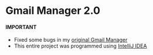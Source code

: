 # Gmail Manager 2.0

#### IMPORTANT
- Fixed some bugs in my [original Gmail Manager](https://github.com/WeiqianFredZhang/Gmail_Manager)
- This entire project was programmed using [IntelliJ IDEA](https://www.jetbrains.com/idea/download)
